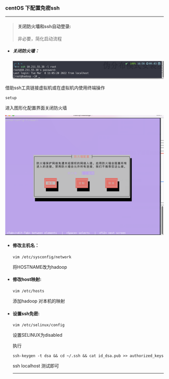 ### centOS 下配置免密ssh

----

> #### 关闭防火墙和ssh自动登录:
>
> 非必要，简化启动流程

* ##### 关闭防火墙：

  <img src="Images.assets/image-20220309165638921.png" alt="image-20220309165638921" style="zoom:50%;" />

借助ssh工具链接虚拟机或在虚拟机内使用终端操作

``` shell
setup
```

进入图形化配置界面关闭防火墙

<img src="Images.assets/image-20220309165751672.png" alt="image-20220309165751672" style="zoom:50%;" />

* #### 修改主机名：

  ```shell
  vim /etc/sysconfig/network
  ```

  将HOSTNAME改为hadoop

* #### 修改host映射:

  ```shell
  vim /etc/hosts
  ```

  添加hadoop 对本机的映射

* #### 设置ssh免密:

  ```shell
  vim /etc/selinux/config
  ```

  设置SELINUX为disabled

  执行

  ```shell
  ssh-keygen -t dsa && cd ~/.ssh && cat id_dsa.pub >> authorized_keys
  ```

  ssh localhost 测试即可

  ---

  

  

  